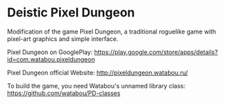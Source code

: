 Deistic Pixel Dungeon
=============

Modification of the game Pixel Dungeon, a traditional roguelike game with pixel-art graphics and simple interface.

Pixel Dungeon on GooglePlay: 
https://play.google.com/store/apps/details?id=com.watabou.pixeldungeon

Pixel Dungeon official Website:
http://pixeldungeon.watabou.ru/

To build the game, you need Watabou's unnamed library class:
https://github.com/watabou/PD-classes
